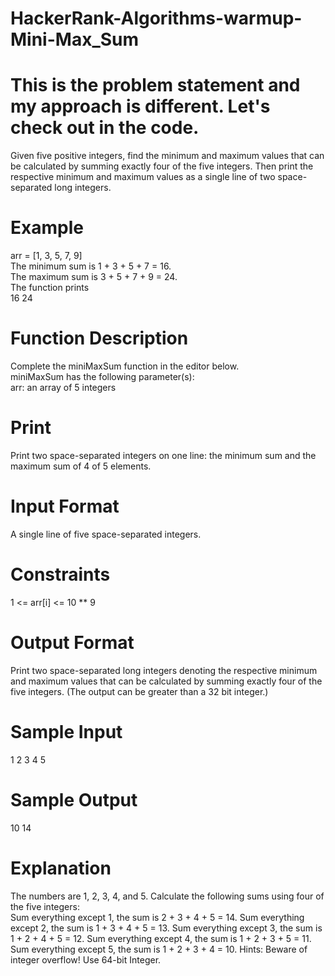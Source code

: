 # HackerRank-Algorithms-warmup-Mini-Max_Sum
# This is the problem statement and my approach is different. Let's check out in the code.

Given five positive integers, find the minimum and maximum values that can be calculated by summing exactly four of the five integers. Then print the respective minimum and maximum values as a single line of two space-separated long integers.

# Example

arr = [1, 3, 5, 7, 9]\
The minimum sum is 1 + 3 + 5 + 7 = 16.\
The maximum sum is 3 + 5 + 7 + 9 = 24.\
The function prints\
16 24

# Function Description

Complete the miniMaxSum function in the editor below.\
miniMaxSum has the following parameter(s):\
arr: an array of 5 integers

# Print
Print two space-separated integers on one line: the minimum sum and the maximum sum of 4 of 5 elements.

# Input Format
A single line of five space-separated integers.

# Constraints
1 <= arr[i] <= 10 ** 9

# Output Format
Print two space-separated long integers denoting the respective minimum and maximum values that can be calculated by summing exactly four of the five integers. (The output can be greater than a 32 bit integer.)

# Sample Input
1 2 3 4 5

# Sample Output
10 14

# Explanation
The numbers are 1, 2, 3, 4, and 5. Calculate the following sums using four of the five integers:\
Sum everything except 1, the sum is 2 + 3 + 4 + 5 = 14.
Sum everything except 2, the sum is 1 + 3 + 4 + 5 = 13.
Sum everything except 3, the sum is 1 + 2 + 4 + 5 = 12.
Sum everything except 4, the sum is 1 + 2 + 3 + 5 = 11.
Sum everything except 5, the sum is 1 + 2 + 3 + 4 = 10.
Hints: Beware of integer overflow! Use 64-bit Integer.
